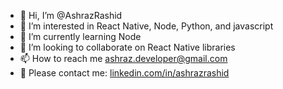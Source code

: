 - 👋 Hi, I’m @AshrazRashid
- 👀 I’m interested in React Native, Node, Python, and javascript
- 🌱 I’m currently learning Node
- 💞️ I’m looking to collaborate on React Native libraries
- 📫 How to reach me ashraz.developer@gmail.com
- 📧   Please contact me: [linkedin.com/in/ashrazrashid](https://www.linkedin.com/in/ashrazrashid/)

<!---
AshrazRashid/AshrazRashid is a ✨ special ✨ repository because its `README.md` (this file) appears on your GitHub profile.
You can click the Preview link to take a look at your changes.
--->
